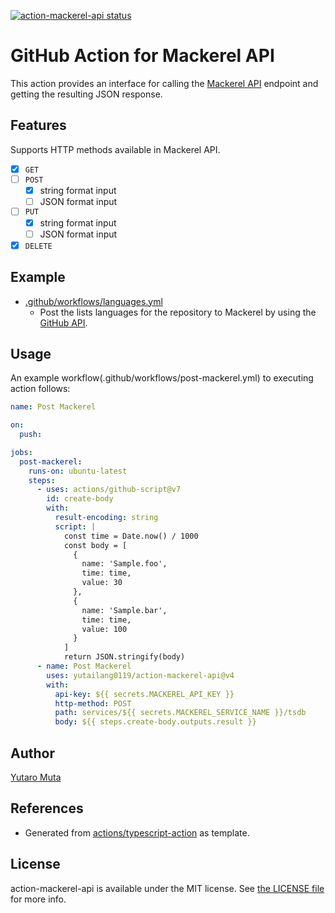 <a href="https://github.com/yutailang0119/action-mackerel-api/actions"><img alt="action-mackerel-api status" src="https://github.com/yutailang0119/action-mackerel-api/workflows/build-test/badge.svg"></a>

# GitHub Action for Mackerel API

This action provides an interface for calling the [Mackerel API](https://mackerel.io/api-docs/) endpoint and getting the resulting JSON response.

## Features

Supports HTTP methods available in Mackerel API.

- [x] `GET`
- [ ] `POST`
    - [x] string format input
    - [ ] JSON format input
- [ ] `PUT`
    - [x] string format input
    - [ ] JSON format input
- [x] `DELETE`

## Example

- [.github/workflows/languages.yml](.github/workflows/languages.yml)
    - Post the lists languages for the repository ​​to Mackerel by using the [GitHub API](https://developer.github.com/v3/repos/#list-repository-languages).  

## Usage

An example workflow(.github/workflows/post-mackerel.yml) to executing action follows:

```yml
name: Post Mackerel

on:
  push:

jobs:
  post-mackerel:
    runs-on: ubuntu-latest
    steps:
      - uses: actions/github-script@v7
        id: create-body
        with:
          result-encoding: string
          script: |
            const time = Date.now() / 1000
            const body = [
              {
                name: 'Sample.foo',
                time: time,
                value: 30
              },
              {
                name: 'Sample.bar',
                time: time,
                value: 100
              }
            ]
            return JSON.stringify(body)
      - name: Post Mackerel
        uses: yutailang0119/action-mackerel-api@v4
        with:
          api-key: ${{ secrets.MACKEREL_API_KEY }}
          http-method: POST
          path: services/${{ secrets.MACKEREL_SERVICE_NAME }}/tsdb
          body: ${{ steps.create-body.outputs.result }}
```

## Author

[Yutaro Muta](https://github.com/yutailang0119)

## References

- Generated from [actions/typescript-action](https://github.com/actions/typescript-action) as template.

## License

action-mackerel-api is available under the MIT license. See [the LICENSE file](./LICENSE) for more info.
